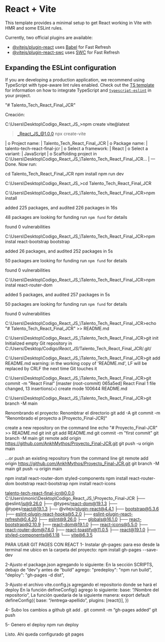 # React + Vite

This template provides a minimal setup to get React working in Vite with HMR and some ESLint rules.

Currently, two official plugins are available:

- [@vitejs/plugin-react](https://github.com/vitejs/vite-plugin-react/blob/main/packages/plugin-react) uses [Babel](https://babeljs.io/) for Fast Refresh
- [@vitejs/plugin-react-swc](https://github.com/vitejs/vite-plugin-react/blob/main/packages/plugin-react-swc) uses [SWC](https://swc.rs/) for Fast Refresh

## Expanding the ESLint configuration

If you are developing a production application, we recommend using TypeScript with type-aware lint rules enabled. Check out the [TS template](https://github.com/vitejs/vite/tree/main/packages/create-vite/template-react-ts) for information on how to integrate TypeScript and [`typescript-eslint`](https://typescript-eslint.io) in your project.

"# Talento_Tech_React_Final_JCR" 

Creación:

C:\Users\Desktop\Codigo\_React_JS_>npm create vite@latest

> _React_JS_@1.0.0 npx
> create-vite

|
o  Project name:
|  Talento_Tech_React_Final_JCR
|
o  Package name:
|  talento-tech-react-final-jcr
|
o  Select a framework:
|  React
|
o  Select a variant:
|  JavaScript
|
o  Scaffolding project in C:\Users\Desktop\Codigo\_React_JS_\Talento_Tech_React_Final_JCR...
|
—  Done. Now run:

  cd Talento_Tech_React_Final_JCR
  npm install
  npm run dev


C:\Users\Desktop\Codigo\_React_JS_>cd Talento_Tech_React_Final_JCR

C:\Users\Desktop\Codigo\_React_JS_\Talento_Tech_React_Final_JCR>npm install

added 225 packages, and audited 226 packages in 16s

48 packages are looking for funding
  run `npm fund` for details

found 0 vulnerabilities

C:\Users\Desktop\Codigo\_React_JS_\Talento_Tech_React_Final_JCR>npm instal react-bootstrap bootstrap

added 26 packages, and audited 252 packages in 5s

50 packages are looking for funding
  run `npm fund` for details

found 0 vulnerabilities

C:\Users\Desktop\Codigo\_React_JS_\Talento_Tech_React_Final_JCR>npm instal react-router-dom

added 5 packages, and audited 257 packages in 5s

50 packages are looking for funding
  run `npm fund` for details

found 0 vulnerabilities

C:\Users\Desktop\Codigo\_React_JS_\Talento_Tech_React_Final_JCR>echo "# Talento_Tech_React_Final_JCR" >> README.md

C:\Users\Desktop\Codigo\_React_JS_\Talento_Tech_React_Final_JCR>git init
Initialized empty Git repository in C:/Users/Desktop/Codigo/_React_JS_/Talento_Tech_React_Final_JCR/.git/

C:\Users\Desktop\Codigo\_React_JS_\Talento_Tech_React_Final_JCR>git add README.md
warning: in the working copy of 'README.md', LF will be replaced by CRLF the next time Git touches it

C:\Users\Desktop\Codigo\_React_JS_\Talento_Tech_React_Final_JCR>git commit -m "React Final"
[master (root-commit) 065a5ed] React Final
 1 file changed, 13 insertions(+)
 create mode 100644 README.md

C:\Users\Desktop\Codigo\_React_JS_\Talento_Tech_React_Final_JCR>git branch -M main


Renombrando el proyecto:
Renombtrar el directorio
git add -A
git commit -m "Renombrado el proyecto a [Proyecto_Final-JCR]"

create a new repository on the command line
echo "# Proyecto_Final-JCR" >> README.md
git init
git add README.md
git commit -m "first commit"
git branch -M main
git remote add origin https://github.com/AnkhMythos/Proyecto_Final-JCR.git
git push -u origin main

…or push an existing repository from the command line
git remote add origin https://github.com/AnkhMythos/Proyecto_Final-JCR.git
git branch -M main
git push -u origin main

npm install react-router-dom styled-components
npm install react-router-dom bootstrap react-bootstrap
npm install react-icons


talento-tech-react-final-jcr@0.0.0 C:\Users\monic\Desktop\Codigo\_React_JS_\Proyecto_Final-JCR
├── @eslint/js@9.26.0
├── @types/react-dom@19.1.3
├── @types/react@19.1.3
├── @vitejs/plugin-react@4.4.1
├── bootstrap@5.3.6
├── eslint-plugin-react-hooks@5.2.0
├── eslint-plugin-react-refresh@0.4.20
├── eslint@9.26.0
├── globals@16.1.0
├── react-bootstrap@2.10.9
├── react-dom@19.1.0
├── react-icons@5.5.0
├── react-router-dom@7.6.0
├── react-toastify@11.0.5
├── react@19.1.0
├── styled-components@6.1.18
└── vite@6.3.5

PARA USAR GIT PAGES CON REACT
1- Instalar gh-pages: para eso desde la terminal me ubico en la carpeta del proyecto:
	 npm install gh-pages --save-dev 

2-Ajusto el package.json agregando lo siguiente:
	En la sección SCRIPTS, debajo de “dev”y antes de “build” agrego:
    		"predeploy": "npm run build",
   		 "deploy": "gh-pages -d dist",


3-Ajusto el archivo vite.config.js agregando el repositorio donde se hará el deploy
	En la función defineConfig() agrego lo siguiente:
		base: “/Nombre del repositorio”,
	La función quedaría de la siguiente manera:
		export default defineConfig({
  			base: “/entrega-apellido”,
  			plugins: [react()],
		})

4- Subo los cambios a github
	git add .
	git commit -m “gh-pages added”
	git push

5- Genero el deploy
	npm run deploy

Listo. Ahi queda configurado git pages
